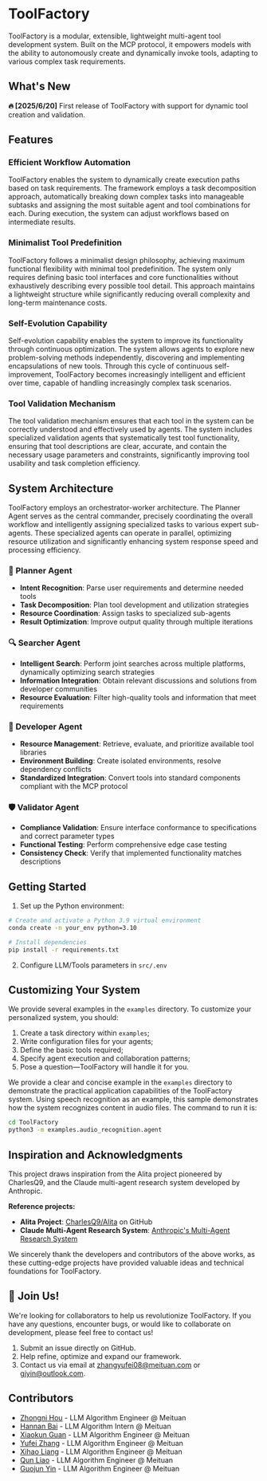 # ToolFactory

ToolFactory is a modular, extensible, lightweight multi-agent tool development system. Built on the MCP protocol, it empowers models with the ability to autonomously create and dynamically invoke tools, adapting to various complex task requirements.

## What's New

**🔥 [2025/6/20]** First release of ToolFactory with support for dynamic tool creation and validation.

## Features

### Efficient Workflow Automation

ToolFactory enables the system to dynamically create execution paths based on task requirements. The framework employs a task decomposition approach, automatically breaking down complex tasks into manageable subtasks and assigning the most suitable agent and tool combinations for each. During execution, the system can adjust workflows based on intermediate results.

### Minimalist Tool Predefinition

ToolFactory follows a minimalist design philosophy, achieving maximum functional flexibility with minimal tool predefinition. The system only requires defining basic tool interfaces and core functionalities without exhaustively describing every possible tool detail. This approach maintains a lightweight structure while significantly reducing overall complexity and long-term maintenance costs.

### Self-Evolution Capability

Self-evolution capability enables the system to improve its functionality through continuous optimization. The system allows agents to explore new problem-solving methods independently, discovering and implementing encapsulations of new tools. Through this cycle of continuous self-improvement, ToolFactory becomes increasingly intelligent and efficient over time, capable of handling increasingly complex task scenarios.

### Tool Validation Mechanism

The tool validation mechanism ensures that each tool in the system can be correctly understood and effectively used by agents. The system includes specialized validation agents that systematically test tool functionality, ensuring that tool descriptions are clear, accurate, and contain the necessary usage parameters and constraints, significantly improving tool usability and task completion efficiency.

## System Architecture

ToolFactory employs an orchestrator-worker architecture. The Planner Agent serves as the central commander, precisely coordinating the overall workflow and intelligently assigning specialized tasks to various expert sub-agents. These specialized agents can operate in parallel, optimizing resource utilization and significantly enhancing system response speed and processing efficiency.

### 🧠 Planner Agent

- **Intent Recognition**: Parse user requirements and determine needed tools
- **Task Decomposition**: Plan tool development and utilization strategies
- **Resource Coordination**: Assign tasks to specialized sub-agents
- **Result Optimization**: Improve output quality through multiple iterations

### 🔍 Searcher Agent

- **Intelligent Search**: Perform joint searches across multiple platforms, dynamically optimizing search strategies
- **Information Integration**: Obtain relevant discussions and solutions from developer communities
- **Resource Evaluation**: Filter high-quality tools and information that meet requirements

### 🔧 Developer Agent

- **Resource Management**: Retrieve, evaluate, and prioritize available tool libraries
- **Environment Building**: Create isolated environments, resolve dependency conflicts
- **Standardized Integration**: Convert tools into standard components compliant with the MCP protocol

### 🛡️ Validator Agent

- **Compliance Validation**: Ensure interface conformance to specifications and correct parameter types
- **Functional Testing**: Perform comprehensive edge case testing
- **Consistency Check**: Verify that implemented functionality matches descriptions

## Getting Started

1. Set up the Python environment:

```bash
# Create and activate a Python 3.9 virtual environment
conda create -n your_env python=3.10 

# Install dependencies
pip install -r requirements.txt
```

2. Configure LLM/Tools parameters in `src/.env` 

## Customizing Your System

We provide several examples in the `examples` directory. To customize your personalized system, you should:

1. Create a task directory within `examples`;
2. Write configuration files for your agents;
3. Define the basic tools required;
4. Specify agent execution and collaboration patterns;
5. Pose a question—ToolFactory will handle it for you.

We provide a clear and concise example in the `examples` directory to demonstrate the practical application capabilities of the ToolFactory system. Using speech recognition as an example, this sample demonstrates how the system recognizes content in audio files. The command to run it is:

```bash
cd ToolFactory
python3 -m examples.audio_recognition.agent
```

## Inspiration and Acknowledgments

This project draws inspiration from the Alita project pioneered by CharlesQ9, and the Claude multi-agent research system developed by Anthropic.

**Reference projects:**

- **Alita Project**: [CharlesQ9/Alita](https://github.com/CharlesQ9/Alita) on GitHub
- **Claude Multi-Agent Research System**: [Anthropic's Multi-Agent Research System](https://www.anthropic.com/research/multi-agent)

We sincerely thank the developers and contributors of the above works, as these cutting-edge projects have provided valuable ideas and technical foundations for ToolFactory.

## 🌟 Join Us!

We're looking for collaborators to help us revolutionize ToolFactory. If you have any questions, encounter bugs, or would like to collaborate on development, please feel free to contact us!

1. Submit an issue directly on GitHub.
2. Help refine, optimize and expand our framework.
3. Contact us via email at zhangyufei08@meituan.com or gjyin@outlook.com.

## Contributors
- [Zhongni Hou](https://github.com/houzhongni) - LLM Algorithm Engineer @ Meituan
- [Hannan Bai](https://github.com/dqtcyh) - LLM Algorithm Intern @ Meituan
- [Xiaokun Guan](https://github.com/biscuit279) - LLM Algorithm Engineer @ Meituan
- [Yufei Zhang](https://github.com/zyf001) - LLM Algorithm Engineer @ Meituan
- [Xihao Liang](https://github.com/liangxh) - LLM Algorithm Engineer @ Meituan
- [Qun Liao](https://github.com/robink87) - LLM Algorithm Engineer @ Meituan
- [Guojun Yin](https://github.com/gjyin) - LLM Algorithm Engineer @ Meituan
